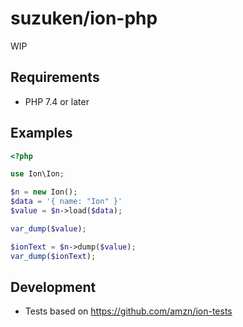 # suzuken/ion-php

WIP

## Requirements

* PHP 7.4 or later

## Examples

```php
<?php

use Ion\Ion;

$n = new Ion();
$data = '{ name: "Ion" }'
$value = $n->load($data);

var_dump($value);

$ionText = $n->dump($value);
var_dump($ionText);
```

## Development

* Tests based on https://github.com/amzn/ion-tests